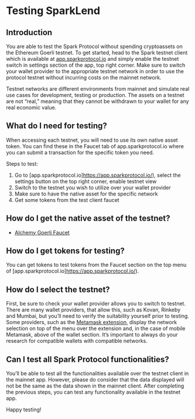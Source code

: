 # Testing SparkLend

## Introduction

You are able to test the Spark Protocol without spending cryptoassets on the Ethereum Goerli testnet. To get started, head to the Spark testnet client which is available at [app.sparkprotocol.io](https://app.sparkprotocol.io/) and simply enable the testnet switch in settings section of the app, top right corner. Make sure to switch your wallet provider to the appropriate testnet network in order to use the protocol testnet without incurring costs on the mainnet network.

Testnet networks are different environments from mainnet and simulate real use cases for development, testing or production. The assets on a testnet are not “real,” meaning that they cannot be withdrawn to your wallet for any real economic value.

## What do I need for testing?

When accessing each testnet, you will need to use its own native asset token. You can find these in the Faucet tab of app.sparkprotocol.io where you can submit a transaction for the specific token you need.

Steps to test:

1. Go to \[app.sparkprotocol.io]https://app.sparkprotocol.io/), select the settings button on the top right corner, enable testnet view
2. Switch to the testnet you wish to utilize over your wallet provider
3. Make sure to have the native asset for the specific network
4. Get some tokens from the test client faucet

## How do I get the native asset of the testnet?

* [Alchemy Goerli Faucet](https://goerlifaucet.com/)

## How do I get tokens for testing?

You can get tokens to test tokens from the Faucet section on the top menu of \[app.sparkprotocol.io]https://app.sparkprotocol.io/).

## How do I select the testnet?

First, be sure to check your wallet provider allows you to switch to testnet. There are many wallet providers, that allow this, such as Kovan, Rinkeby and Mumbai, but you’ll need to verify the suitability yourself prior to testing. Some providers, such as the [Metamask extension](https://metamask.io/download.html), display the network selection on top of the menu over the extension and, in the case of mobile Metamask, above of the wallet section. It’s important to always do your research for compatible wallets with compatible networks.

## Can I test all Spark Protocol functionalities?

You’ll be able to test all the functionalities available over the testnet client in the mainnet app. However, please do consider that the data displayed will not be the same as the data shown in the mainnet client. After completing the previous steps, you can test any functionality available in the testnet app.

Happy testing!
